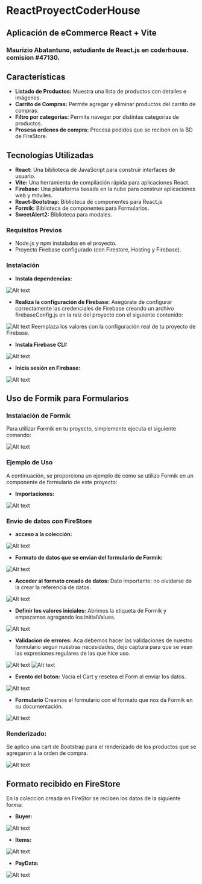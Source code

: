 # ReactProyectCoderHouse

## Aplicación de eCommerce React + Vite

### Maurizio Abatantuno, estudiante de React.js en coderhouse. comision #47130.

## Características

- **Listado de Productos:** Muestra una lista de productos con detalles e imágenes.
- **Carrito de Compras:** Permite agregar y eliminar productos del carrito de compras.
- **Filtro por categorias:** Permite navegar por distintas categorias de productos.
- **Prosesa ordenes de compra:** Procesa pedidos que se reciben en la BD de FireStore.




## Tecnologías Utilizadas

- **React:** Una biblioteca de JavaScript para construir interfaces de usuario.
- **Vite:** Una herramienta de compilación rápida para aplicaciones React.
- **Firebase:** Una plataforma basada en la nube para construir aplicaciones web y móviles.
- **React-Bootstrap:**
Biblioteca de componentes para React.js
- **Formik:**
Biblioteca de componentes para Formularios.
- **SweetAlert2:**
Biblioteca para modales.

### Requisitos Previos

- Node.js y npm instalados en el proyecto.
- Proyecto Firebase configurado (con Firestore, Hosting y Firebase).


### Instalación
- **Instala dependencias:**

![Alt text](./imgReadme/image-1.png)

- **Realiza la configuración de Firebase:**
Asegúrate de configurar correctamente las credenciales de Firebase creando un archivo firebaseConfig.js en la raíz del proyecto con el siguiente contenido:

![Alt text](./imgReadme/image-2.png)
Reemplaza los valores con la configuración real de tu proyecto de Firebase.

- **Instala Firebase CLI:**

![Alt text](./imgReadme/image-3.png) 

- **Inicia sesión en Firebase:**

![Alt text](./imgReadme/image-4.png)



## Uso de Formik para Formularios
### Instalación de Formik
Para utilizar Formik en tu proyecto, simplemente ejecuta el siguiente comando:

![Alt text](./imgReadme/image-5.png)

### Ejemplo de Uso
A continuación, se proporciona un ejemplo de cómo se utilizo Formik en un componente de formulario de este proyecto:

- **Importaciones:**

![Alt text](./imgReadme/image-7.png)

 ### Envio de datos con FireStore
- **acceso a la colección:**

![Alt text](./imgReadme/image-8.png)

- **Formato de datos que se envian del formulario de Formik:**

![Alt text](./imgReadme/image-9.png)

- **Acceder al formato creado de datos:** 
Dato importante: no olvidarse de la crear la referencia de datos.

![Alt text](./imgReadme/image-10.png)

- **Definir los valores iniciales:**
Abrimos la etiqueta de Formik y empezamos agregando los initialValues.

![Alt text](./imgReadme/image-11.png)

- **Validacion de errores:**
Aca debemos hacer las validaciones de nuestro formulario segun nuestras necesidades, dejo captura para que se vean las expresiones regulares de las que hice uso.

![Alt text](./imgReadme/image-12.png)
![Alt text](./imgReadme/image-13.png)

- **Evento del boton:**
Vacía el Cart y resetea el Form al enviar los datos.

![Alt text](./imgReadme/image-14.png)

- **Formulario**
Creamos el formulario con el formato que nos da Formik en su documentación.

![Alt text](./imgReadme/image-15.png)

### Renderizado: 
Se aplico una cart de Bootstrap para el renderizado de los productos que se agregaron a la orden de compra.

![Alt text](./imgReadme/image-16.png)

## Formato recibido en FireStore
En la coleccion creada en FireStor se reciben los datos de la siguiente forma:

- **Buyer:**

![Alt text](./imgReadme/buyer.png)

- **Items:**

![Alt text](./imgReadme/Items.png)

- **PayData:**

![Alt text](./imgReadme/PayData.png)

